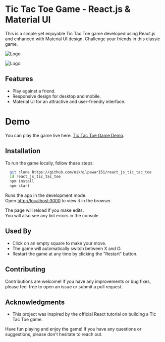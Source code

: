 
# Tic Tac Toe Game - React.js & Material UI

This is a simple yet enjoyable Tic Tac Toe game developed using React.js and enhanced with Material UI design. Challenge your friends in this classic game.

![Logo](https://nikhilpawar.co.in/gitHub/screenshots/ticTacToe/TicTacToeStart.png)

![Logo](https://nikhilpawar.co.in/gitHub/screenshots/ticTacToe/TicTacToeResult.png)

## Features

- Play against a friend.
- Responsive design for desktop and mobile.
- Material UI for an attractive and user-friendly interface.

# Demo

You can play the game live here: [Tic Tac Toe Game Demo](https://github.com/nikhilpawar151/react_js_tic_tac_toe).

## Installation

To run the game locally, follow these steps:

```bash
  git clone https://github.com/nikhilpawar151/react_js_tic_tac_toe
  cd react_js_tic_tac_toe
  npm install
  npm start
```

Runs the app in the development mode.\
Open [http://localhost:3000](http://localhost:3000) to view it in the browser.

The page will reload if you make edits.\
You will also see any lint errors in the console.

## Used By

- Click on an empty square to make your move.
- The game will automatically switch between X and O.
- Restart the game at any time by clicking the "Restart" button.

## Contributing

Contributions are welcome! If you have any improvements or bug fixes, please feel free to open an issue or submit a pull request.

## Acknowledgments

- This project was inspired by the official React tutorial on building a Tic Tac Toe game.

Have fun playing and enjoy the game! If you have any questions or suggestions, please don't hesitate to reach out.